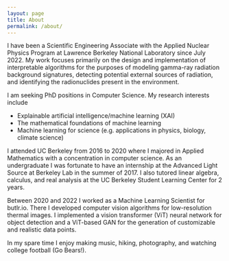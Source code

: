 ```yaml
---
layout: page
title: About
permalink: /about/
---
```


I have been a Scientific Engineering Associate with the Applied Nuclear Physics Program at Lawrence Berkeley National Laboratory since July 2022. My work focuses primarily on the design and implementation of interpretable algorithms for the purposes of modeling gamma-ray radiation background signatures, detecting potential external sources of radiation, and identifying the radionuclides present in the environment. 

I am seeking PhD positions in Computer Science. My research interests include
- Explainable artificial intelligence/machine learning (XAI)
- The mathematical foundations of machine learning
- Machine learning for science (e.g. applications in physics, biology, climate science)

I attended UC Berkeley from 2016 to 2020 where I majored in Applied Mathematics with a concentration in computer science. As an undergraduate I was fortunate to have an internship at the Advanced Light Source at Berkeley Lab in the summer of 2017. I also tutored linear algebra, calculus, and real analysis at the UC Berkeley Student Learning Center for 2 years.

Between 2020 and 2022 I worked as a Machine Learning Scientist for butlr.io. There I developed computer vision algorithms for low-resolution thermal images. I implemented a vision transformer (ViT) neural network for object detection and a ViT-based GAN for the generation of customizable and realistic data points.

In my spare time I enjoy making music, hiking, photography, and watching college football (Go Bears!).
